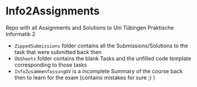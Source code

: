 # Info2Assignments
Repo with all Assignments and Solutions to Uni Tübingen Praktische Informatik 2

- ``ZippedSubmissions`` folder contains all the Submissions/Solutions to the task that were submitted back then
- ``ÜbSheets`` folder contains the blank Tasks and the unfilled code template corresponding to those tasks
- ``InfoZusammenfassungUV`` is a incomplete Summary of the course back then to learn for the exam (contains mistakes for sure ;) ) 
